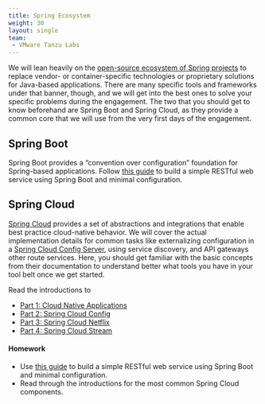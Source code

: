 ```yaml
---
title: Spring Ecosystem
weight: 30
layout: single
team:
 - VMware Tanzu Labs
---
```


We will lean heavily on the [open-source ecosystem of Spring projects](https://spring.io/) to replace vendor- or container-specific technologies or proprietary solutions for Java-based applications. There are many specific tools and frameworks under that banner, though, and we will get into the best ones to solve your specific problems during the engagement. The two that you should get to know beforehand are Spring Boot and Spring Cloud, as they provide a common core that we will use from the very first days of the engagement.

## Spring Boot
Spring Boot provides a “convention over configuration” foundation for Spring-based applications. Follow [this guide](https://spring.io/guides/gs/spring-boot/) to build a simple RESTful web service using Spring Boot and minimal configuration.

## Spring Cloud

[Spring Cloud](http://projects.spring.io/spring-cloud/) provides a set of abstractions and integrations that enable best practice cloud-native behavior. We will cover the actual implementation details for common tasks like externalizing configuration in a [Spring Cloud Config Server](https://cloud.spring.io/spring-cloud-config/reference/html/#_spring_cloud_config_server), using service discovery, and API gateways other route services.
Here, you should get familiar with the basic concepts from their documentation to understand better what tools you have in your tool belt once we get started.

Read the introductions to
* [Part 1: Cloud Native Applications](https://cloud.spring.io/spring-cloud-static/spring-cloud.html#_cloud_native_applications)
* [Part 2: Spring Cloud Config](https://cloud.spring.io/spring-cloud-static/spring-cloud.html#_spring_cloud_config)
* [Part 3: Spring Cloud Netflix](https://cloud.spring.io/spring-cloud-static/spring-cloud.html#_spring_cloud_netflix) 
* [Part 4: Spring Cloud Stream](https://cloud.spring.io/spring-cloud-static/spring-cloud.html#_spring_cloud_stream)

#### Homework

- Use [this guide](https://spring.io/guides/gs/spring-boot/) to build a simple RESTful web service using Spring Boot and minimal configuration.
- Read through the introductions for the most common Spring Cloud components.
